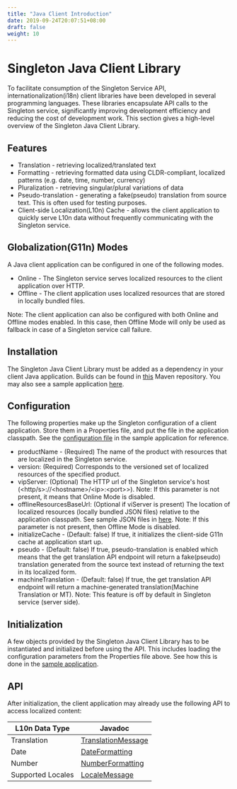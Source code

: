```yaml
---
title: "Java Client Introduction"
date: 2019-09-24T20:07:51+08:00
draft: false
weight: 10
---
```


# Singleton Java Client Library

To facilitate consumption of the Singleton Service API, internationalization(i18n) client libraries have been
developed in several programming languages. These libraries encapsulate API calls to the Singleton service, 
significantly improving development efficiency and reducing the cost of development work. 
This section gives a high-level overview of the Singleton Java Client Library.

## Features
- Translation - retrieving localized/translated text
- Formatting - retrieving formatted data using CLDR-compliant, localized patterns (e.g. date, time, number, currency) 
- Pluralization - retrieving singular/plural variations of data 
- Pseudo-translation - generating a fake(pseudo) translation from source text. This is often used for testing purposes.
- Client-side Localization(L10n) Cache - allows the client application to quickly serve L10n data 
without frequently communicating with the Singleton service.

## Globalization(G11n) Modes
A Java client application can be configured in one of the following modes.
- Online - The Singleton service serves localized resources to the client application over HTTP. 
- Offline - The client application uses localized resources that are stored in locally bundled files.   

Note: The client application can also be configured with both Online and Offline modes enabled. In this case, 
then Offline Mode will only be used as fallback in case of a Singleton service call failure.

## Installation
The Singleton Java Client Library must be added as a dependency in your client Java application. 
Builds can be found in [this](https://mvnrepository.com/artifact/com.vmware.singleton/singleton-client-java) Maven repository.
You may also see a sample application [here](https://github.com/vmware/singleton/tree/g11n-java-client/sample-client-app).

## Configuration
The following properties make up the Singleton configuration of a client application. 
Store them in a Properties file, and put the file in the application classpath.
See the [configuration file](https://github.com/vmware/singleton/blob/g11n-java-client/sample-client-app/src/main/resources/sampleconfig.properties) 
in the sample application for reference. 


- productName - (Required) The name of the product with resources that are localized in the Singleton service.
- version: (Required) Corresponds to the versioned set of localized resources of the specified product.  
- vipServer: (Optional) The HTTP url of the Singleton service's host (<http/s>://\<hostname>/\<ip>:\<port>>).
Note: If this parameter is not present, it means that Online Mode is disabled.
- offlineResourcesBaseUrl: (Optional if viServer is present) The location of localized resources (locally bundled JSON files) 
relative to the application classpath. See sample JSON files in 
[here](https://github.com/vmware/singleton/tree/g11n-java-client/sample-client-app/src/main/resources/offlineBundles).
Note: If this parameter is not present, then Offline Mode is disabled. 
- initializeCache - (Default: false) If true, it initializes the client-side G11n cache at application start up.
- pseudo - (Default: false) If true, pseudo-translation is enabled which means that the get translation API endpoint will 
return a fake(pseudo) translation generated from the source text instead of returning the text in its localized form.
- machineTranslation - (Default: false) If true, the get translation API endpoint will return a machine-generated 
translation(Machine Translation or MT). Note: This feature is off by default in Singleton service (server side). 

## Initialization
A few objects provided by the Singleton Java Client Library has to be instantiated and initialized before 
using the API. This includes loading the configuration parameters from the Properties file above. 
See how this is done in the [sample application](https://github.com/vmware/singleton/blob/g11n-java-client/sample-client-app/src/main/java/com/vmware/vipclient/sample/Main.java). 

## API
After initialization, the client application may already use the following API to access localized content:

|L10n Data Type|Javadoc|
|----------|----------|
|Translation|[TranslationMessage](https://vmware.github.io/singleton/docs/overview/singleton-sdk/resources/java-client/0.5.1/javadoc/com/vmware/vipclient/i18n/base/instances/TranslationMessage.html)|
|Date|[DateFormatting](https://vmware.github.io/singleton/docs/overview/singleton-sdk/resources/java-client/0.5.1/javadoc/com/vmware/vipclient/i18n/base/instances/DateFormatting.html)|
|Number|[NumberFormatting](https://vmware.github.io/singleton/docs/overview/singleton-sdk/resources/java-client/0.5.1/javadoc/com/vmware/vipclient/i18n/base/instances/NumberFormatting.html)|
|Supported Locales|[LocaleMessage](https://vmware.github.io/singleton/docs/overview/singleton-sdk/resources/java-client/0.5.1/javadoc/com/vmware/vipclient/i18n/base/instances/LocaleMessage.html)|